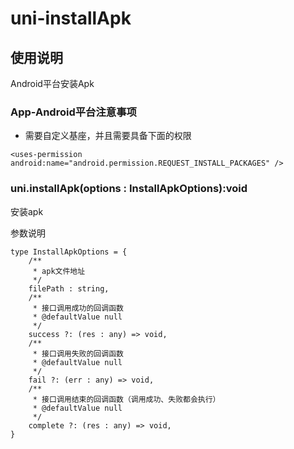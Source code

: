 # uni-installApk

## 使用说明  

Android平台安装Apk



### App-Android平台注意事项  
- 需要自定义基座，并且需要具备下面的权限

```
<uses-permission android:name="android.permission.REQUEST_INSTALL_PACKAGES" />
```


### uni.installApk(options : InstallApkOptions):void

安装apk

参数说明

```
type InstallApkOptions = {
	/**
	 * apk文件地址
	 */
	filePath : string,
	/**
	 * 接口调用成功的回调函数
	 * @defaultValue null
	 */
	success ?: (res : any) => void,
	/**
	 * 接口调用失败的回调函数
	 * @defaultValue null
	 */
	fail ?: (err : any) => void,
	/**
	 * 接口调用结束的回调函数（调用成功、失败都会执行）
	 * @defaultValue null
	 */
	complete ?: (res : any) => void,
}
```